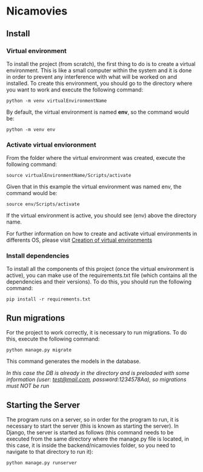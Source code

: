 # Nicamovies

## Install

### Virtual environment

To install the project (from scratch), the first thing to do is to create a virtual environment. This is like a small computer within the system and it is done in order to prevent any interference with what will be worked on and installed. To create this environment, you should go to the directory where you want to work and execute the following command:

    python -m venv virtualEnvironmentName

By default, the virtual environment is named **env**, so the command would be:

    python -m venv env

### Activate virtual envioronment

From the folder where the virtual environment was created, execute the following command:

    source virtualEnvironmentName/Scripts/activate

Given that in this example the virtual environment was named env, the command would be:

    source env/Scripts/activate

If the virtual environment is active, you should see (env) above the directory name.

For further information on how to create and activate virtual environments in differents OS, please visit [Creation of virtual environments](https://docs.python.org/3/library/venv.html#creating-virtual-environments)

### Install dependencies

To install all the components of this project (once the virtual environment is active), you can make use of the requirements.txt file (which contains all the dependencies and their versions). To do this, you should run the following command:

    pip install -r requirements.txt

## Run migrations

For the project to work correctly, it is necessary to run migrations. To do this, execute the following command:

    python manage.py migrate

This command generates the models in the database.

*In this case the DB is already in the directory and is preloaded with some information (user: test@mail.com, password:1234578Aa), so migrations must NOT be run*

## Starting the Server

The program runs on a server, so in order for the program to run, it is necessary to start the server (this is known as starting the server). In Django, the server is started as follows (this command needs to be executed from the same directory where the manage.py file is located, in this case, it is inside the backend/nicamovies folder, so you need to navigate to that directory to run it):

    python manage.py runserver